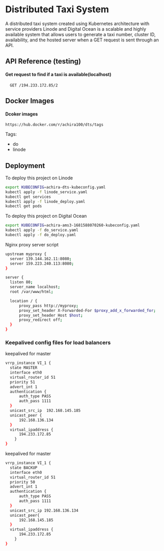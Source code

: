 
# Distributed Taxi System

A distributed taxi system created using Kubernetes architecture with service providers Linode and Digital Ocean is a scalable and highly available system that allows users to generate a taxi number, cluster ID, availability, and the hosted server when a GET request is sent through an API.


## API Reference (testing)

#### Get request to find if a taxi is available(localhost)

```http
  GET /194.233.172.85/2
```




## Docker Images

#### Dcoker images 

```http
https://hub.docker.com/r/achira100/dts/tags
```

Tags:

 - do
 - linode

## Deployment

To deploy this project on Linode

```bash
export KUBECONFIG=achira-dts-kubeconfig.yaml
kubectl apply -f linode_service.yaml
kubectl get services
kubectl apply -f linode_deploy.yaml
kubectl get pods
```

To deploy this project on Digital Ocean

```bash
export KUBECONFIG=achira-ams3-1681588070260-kubeconfig.yaml
kubectl apply -f do_service.yaml
kubectl apply -f do_deploy.yaml
```

Nginx proxy server script

  ```bash
upstream myproxy {
    server 139.144.162.11:8080;
    server 159.223.240.113:8080;
}

server {
    listen 80;
    server_name localhost;
    root /var/www/html;

    location / {
        proxy_pass http://myproxy;
        proxy_set_header X-Forwarded-For $proxy_add_x_forwarded_for;
        proxy_set_header Host $host;
        proxy_redirect off;
    }
}
```

### Keepalived config files for load balancers

keepalived for master

  ```bash
vrrp_instance VI_1 {
    state MASTER        
    interface eth0  
    virtual_router_id 51
    priority 51
    advert_int 1
    authentication {
        auth_type PASS
        auth_pass 1111
    }
    unicast_src_ip  192.168.145.185
    unicast_peer {
        192.168.136.134
    }
    virtual_ipaddress {
        194.233.172.85
    }
}
```

keepalived for master

  ```bash
vrrp_instance VI_1 {
    state BACKUP        
    interface eth0
    virtual_router_id 51
    priority 50
    advert_int 1
    authentication {
        auth_type PASS
        auth_pass 1111
    }
    unicast_src_ip 192.168.136.134
    unicast_peer{
        192.168.145.185
    }
    virtual_ipaddress {
        194.233.172.85
    }
}
```
